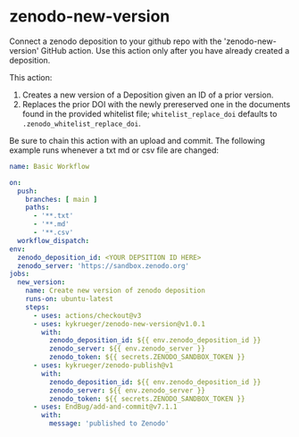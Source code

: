 # zenodo-new-version
Connect a zenodo deposition to your github repo with the 'zenodo-new-version' GitHub action.
Use this action only after you have already created a deposition.

This action:
1. Creates a new version of a Deposition given an ID of a prior version.
1. Replaces the prior DOI with the newly prereserved one in the documents found in the provided whitelist file; `whitelist_replace_doi` defaults to `.zenodo_whitelist_replace_doi`.

Be sure to chain this action with an upload and commit. The following example runs whenever a txt md or csv file are changed:

``` yaml
name: Basic Workflow

on:
  push:
    branches: [ main ]
    paths:
      - '**.txt'
      - '**.md'
      - '**.csv'
  workflow_dispatch:
env:
  zenodo_deposition_id: <YOUR DEPSITION ID HERE>
  zenodo_server: 'https://sandbox.zenodo.org'
jobs:
  new_version:
    name: Create new version of zenodo deposition
    runs-on: ubuntu-latest
    steps:
      - uses: actions/checkout@v3
      - uses: kykrueger/zenodo-new-version@v1.0.1
        with:
          zenodo_deposition_id: ${{ env.zenodo_deposition_id }}
          zenodo_server: ${{ env.zenodo_server }}
          zenodo_token: ${{ secrets.ZENODO_SANDBOX_TOKEN }}
      - uses: kykrueger/zenodo-publish@v1
        with:
          zenodo_deposition_id: ${{ env.zenodo_deposition_id }}
          zenodo_server: ${{ env.zenodo_server }}
          zenodo_token: ${{ secrets.ZENODO_SANDBOX_TOKEN }}
      - uses: EndBug/add-and-commit@v7.1.1
        with:
          message: 'published to Zenodo'
```
